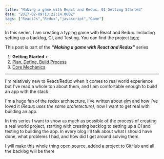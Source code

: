```yaml
---
title: "Making a game with React and Redux: 01 Getting Started"
date: "2017-02-09T13:22:14.000Z"
tags: ["ReactJs","Redux","javascript","Game"]
---
```

In this series, I am creating a typing game with React and Redux. Including setting up a backlog, CI, and Testing.
You can find the project [here](https://github.com/nadeemkhedr/typemania)

This post is part of the ***"Making a game with React and Redux"*** series
1. **Getting Started** <-
2. [Plan, Define, Build Process](http://nadeemkhedr.com/making-a-game-with-react-and-redux-02-plan-define-build-process/)
3. [Core Mechanics](http://nadeemkhedr.com/making-a-game-with-react-and-redux-03-core-mechanics/)

---

I'm relatively new to React/Redux when it comes to real world experience but I've read a whole ton about them, and I am comfortable enough to build an app with the stack

I'm a huge fan of the redux architecture, I've written about [elm](https://medium.com/@nadeemkhedr/i-love-elm-and-hate-static-typing-languages-86462def3f0f#.32arndqx6) and how I've loved it *(Redux uses the same archetecture)*, now I want to get real with building an app.

In this series I want to show as much as possible of the process of creating a real world project, starting with creating backlog to setting up a CI and testing to building the app.
In every blog I'll talk about what I should have done, what problems I had, and how did I get around solving them.

I will make this whole thing open source, added a project to GitHub and all the backlog will be there

